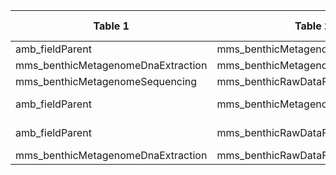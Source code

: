 |Table 1|Table 2|Join by field Table 1|Join by field Table 2|
|--------------------|--------------------|-------------------------|----------------|
amb_fieldParent|mms_benthicMetagenomeDnaExtraction|metagenomicSampleID|genomicsSampleID|
mms_benthicMetagenomeDnaExtraction|mms_benthicMetagenomeSequencing|dnaSampleID|dnaSampleID|
mms_benthicMetagenomeSequencing|mms_benthicRawDataFiles|dnaSampleID|dnaSampleID|
amb_fieldParent|mms_benthicMetagenomeSequencing|Requires intermediate table: join via mms_benthicMetagenomeDnaExtraction||
amb_fieldParent|mms_benthicRawDataFiles|Requires intermediate table: join via mms_benthicMetagenomeDnaExtraction||
mms_benthicMetagenomeDnaExtraction|mms_benthicRawDataFiles|dnaSampleID|dnaSampleID|
